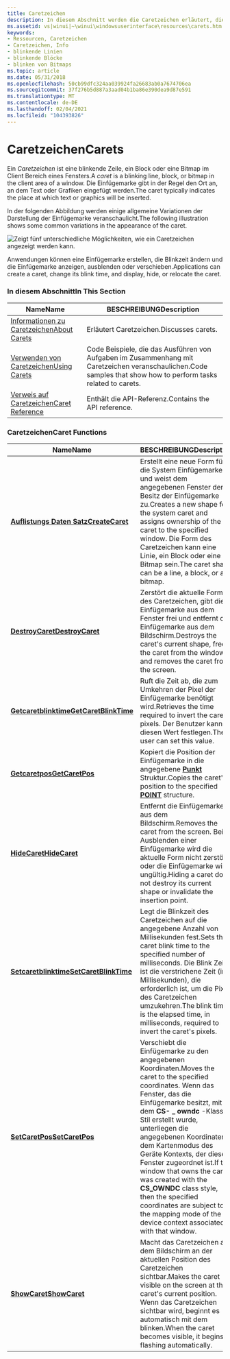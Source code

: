 ```yaml
---
title: Caretzeichen
description: In diesem Abschnitt werden die Caretzeichen erläutert, die Zeilen, Blöcke oder Bitmaps im Client Bereich eines Fensters blinken.
ms.assetid: vs|winui|~\winui\windowsuserinterface\resources\carets.htm
keywords:
- Ressourcen, Caretzeichen
- Caretzeichen, Info
- blinkende Linien
- blinkende Blöcke
- blinken von Bitmaps
ms.topic: article
ms.date: 05/31/2018
ms.openlocfilehash: 50cb99dfc324aa039924fa26683ab0a7674706ea
ms.sourcegitcommit: 37f276b5d887a3aad04b1ba86e390dea9d87e591
ms.translationtype: MT
ms.contentlocale: de-DE
ms.lasthandoff: 02/04/2021
ms.locfileid: "104393826"
---
```

# <a name="carets"></a><span data-ttu-id="2b5be-108">Caretzeichen</span><span class="sxs-lookup"><span data-stu-id="2b5be-108">Carets</span></span>

<span data-ttu-id="2b5be-109">Ein *Caretzeichen* ist eine blinkende Zeile, ein Block oder eine Bitmap im Client Bereich eines Fensters.</span><span class="sxs-lookup"><span data-stu-id="2b5be-109">A *caret* is a blinking line, block, or bitmap in the client area of a window.</span></span> <span data-ttu-id="2b5be-110">Die Einfügemarke gibt in der Regel den Ort an, an dem Text oder Grafiken eingefügt werden.</span><span class="sxs-lookup"><span data-stu-id="2b5be-110">The caret typically indicates the place at which text or graphics will be inserted.</span></span>

<span data-ttu-id="2b5be-111">In der folgenden Abbildung werden einige allgemeine Variationen der Darstellung der Einfügemarke veranschaulicht.</span><span class="sxs-lookup"><span data-stu-id="2b5be-111">The following illustration shows some common variations in the appearance of the caret.</span></span>

![Zeigt fünf unterschiedliche Möglichkeiten, wie ein Caretzeichen angezeigt werden kann.](images/cscrt-01.png)

<span data-ttu-id="2b5be-113">Anwendungen können eine Einfügemarke erstellen, die Blinkzeit ändern und die Einfügemarke anzeigen, ausblenden oder verschieben.</span><span class="sxs-lookup"><span data-stu-id="2b5be-113">Applications can create a caret, change its blink time, and display, hide, or relocate the caret.</span></span>

### <a name="in-this-section"></a><span data-ttu-id="2b5be-114">In diesem Abschnitt</span><span class="sxs-lookup"><span data-stu-id="2b5be-114">In This Section</span></span>



| <span data-ttu-id="2b5be-115">Name</span><span class="sxs-lookup"><span data-stu-id="2b5be-115">Name</span></span>                                   | <span data-ttu-id="2b5be-116">BESCHREIBUNG</span><span class="sxs-lookup"><span data-stu-id="2b5be-116">Description</span></span>                                                               |
|----------------------------------------|---------------------------------------------------------------------------|
| [<span data-ttu-id="2b5be-117">Informationen zu Caretzeichen</span><span class="sxs-lookup"><span data-stu-id="2b5be-117">About Carets</span></span>](about-carets.md)       | <span data-ttu-id="2b5be-118">Erläutert Caretzeichen.</span><span class="sxs-lookup"><span data-stu-id="2b5be-118">Discusses carets.</span></span><br/>                                              |
| [<span data-ttu-id="2b5be-119">Verwenden von Caretzeichen</span><span class="sxs-lookup"><span data-stu-id="2b5be-119">Using Carets</span></span>](using-carets.md)       | <span data-ttu-id="2b5be-120">Code Beispiele, die das Ausführen von Aufgaben im Zusammenhang mit Caretzeichen veranschaulichen.</span><span class="sxs-lookup"><span data-stu-id="2b5be-120">Code samples that show how to perform tasks related to carets.</span></span><br/> |
| [<span data-ttu-id="2b5be-121">Verweis auf Caretzeichen</span><span class="sxs-lookup"><span data-stu-id="2b5be-121">Caret Reference</span></span>](caret-reference.md) | <span data-ttu-id="2b5be-122">Enthält die API-Referenz.</span><span class="sxs-lookup"><span data-stu-id="2b5be-122">Contains the API reference.</span></span><br/>                                    |



 

### <a name="caret-functions"></a><span data-ttu-id="2b5be-123">Caretzeichen</span><span class="sxs-lookup"><span data-stu-id="2b5be-123">Caret Functions</span></span>



| <span data-ttu-id="2b5be-124">Name</span><span class="sxs-lookup"><span data-stu-id="2b5be-124">Name</span></span>                                           | <span data-ttu-id="2b5be-125">BESCHREIBUNG</span><span class="sxs-lookup"><span data-stu-id="2b5be-125">Description</span></span>                                                                                                                                                                                                                                                   |
|------------------------------------------------|---------------------------------------------------------------------------------------------------------------------------------------------------------------------------------------------------------------------------------------------------------------|
| [<span data-ttu-id="2b5be-126">**Auflistungs Daten Satz**</span><span class="sxs-lookup"><span data-stu-id="2b5be-126">**CreateCaret**</span></span>](/windows/desktop/api/Winuser/nf-winuser-createcaret)             | <span data-ttu-id="2b5be-127">Erstellt eine neue Form für die System Einfügemarke und weist dem angegebenen Fenster den Besitz der Einfügemarke zu.</span><span class="sxs-lookup"><span data-stu-id="2b5be-127">Creates a new shape for the system caret and assigns ownership of the caret to the specified window.</span></span> <span data-ttu-id="2b5be-128">Die Form des Caretzeichen kann eine Linie, ein Block oder eine Bitmap sein.</span><span class="sxs-lookup"><span data-stu-id="2b5be-128">The caret shape can be a line, a block, or a bitmap.</span></span> <br/>                                                                                         |
| [<span data-ttu-id="2b5be-129">**DestroyCaret**</span><span class="sxs-lookup"><span data-stu-id="2b5be-129">**DestroyCaret**</span></span>](/windows/desktop/api/Winuser/nf-winuser-destroycaret)           | <span data-ttu-id="2b5be-130">Zerstört die aktuelle Form des Caretzeichen, gibt die Einfügemarke aus dem Fenster frei und entfernt die Einfügemarke aus dem Bildschirm.</span><span class="sxs-lookup"><span data-stu-id="2b5be-130">Destroys the caret's current shape, frees the caret from the window, and removes the caret from the screen.</span></span> <br/>                                                                                                                                       |
| [<span data-ttu-id="2b5be-131">**Getcaretblinktime**</span><span class="sxs-lookup"><span data-stu-id="2b5be-131">**GetCaretBlinkTime**</span></span>](/windows/desktop/api/Winuser/nf-winuser-getcaretblinktime) | <span data-ttu-id="2b5be-132">Ruft die Zeit ab, die zum Umkehren der Pixel der Einfügemarke benötigt wird.</span><span class="sxs-lookup"><span data-stu-id="2b5be-132">Retrieves the time required to invert the caret's pixels.</span></span> <span data-ttu-id="2b5be-133">Der Benutzer kann diesen Wert festlegen.</span><span class="sxs-lookup"><span data-stu-id="2b5be-133">The user can set this value.</span></span> <br/>                                                                                                                                                            |
| [<span data-ttu-id="2b5be-134">**Getcaretpos**</span><span class="sxs-lookup"><span data-stu-id="2b5be-134">**GetCaretPos**</span></span>](/windows/desktop/api/Winuser/nf-winuser-getcaretpos)             | <span data-ttu-id="2b5be-135">Kopiert die Position der Einfügemarke in die angegebene [**Punkt**](/previous-versions//dd162805(v=vs.85)) Struktur.</span><span class="sxs-lookup"><span data-stu-id="2b5be-135">Copies the caret's position to the specified [**POINT**](/previous-versions//dd162805(v=vs.85)) structure.</span></span> <br/>                                                                                                                                                                    |
| [<span data-ttu-id="2b5be-136">**HideCaret**</span><span class="sxs-lookup"><span data-stu-id="2b5be-136">**HideCaret**</span></span>](/windows/desktop/api/Winuser/nf-winuser-hidecaret)                 | <span data-ttu-id="2b5be-137">Entfernt die Einfügemarke aus dem Bildschirm.</span><span class="sxs-lookup"><span data-stu-id="2b5be-137">Removes the caret from the screen.</span></span> <span data-ttu-id="2b5be-138">Beim Ausblenden einer Einfügemarke wird die aktuelle Form nicht zerstört, oder die Einfügemarke wird ungültig.</span><span class="sxs-lookup"><span data-stu-id="2b5be-138">Hiding a caret does not destroy its current shape or invalidate the insertion point.</span></span> <br/>                                                                                                                           |
| [<span data-ttu-id="2b5be-139">**Setcaretblinktime**</span><span class="sxs-lookup"><span data-stu-id="2b5be-139">**SetCaretBlinkTime**</span></span>](/windows/desktop/api/Winuser/nf-winuser-setcaretblinktime) | <span data-ttu-id="2b5be-140">Legt die Blinkzeit des Caretzeichen auf die angegebene Anzahl von Millisekunden fest.</span><span class="sxs-lookup"><span data-stu-id="2b5be-140">Sets the caret blink time to the specified number of milliseconds.</span></span> <span data-ttu-id="2b5be-141">Die Blink Zeit ist die verstrichene Zeit (in Millisekunden), die erforderlich ist, um die Pixel des Caretzeichen umzukehren.</span><span class="sxs-lookup"><span data-stu-id="2b5be-141">The blink time is the elapsed time, in milliseconds, required to invert the caret's pixels.</span></span> <br/>                                                                                    |
| [<span data-ttu-id="2b5be-142">**SetCaretPos**</span><span class="sxs-lookup"><span data-stu-id="2b5be-142">**SetCaretPos**</span></span>](/windows/desktop/api/Winuser/nf-winuser-setcaretpos)             | <span data-ttu-id="2b5be-143">Verschiebt die Einfügemarke zu den angegebenen Koordinaten.</span><span class="sxs-lookup"><span data-stu-id="2b5be-143">Moves the caret to the specified coordinates.</span></span> <span data-ttu-id="2b5be-144">Wenn das Fenster, das die Einfügemarke besitzt, mit dem **CS- \_ owndc** -Klassen Stil erstellt wurde, unterliegen die angegebenen Koordinaten dem Kartenmodus des Geräte Kontexts, der diesem Fenster zugeordnet ist.</span><span class="sxs-lookup"><span data-stu-id="2b5be-144">If the window that owns the caret was created with the **CS\_OWNDC** class style, then the specified coordinates are subject to the mapping mode of the device context associated with that window.</span></span> <br/> |
| [<span data-ttu-id="2b5be-145">**ShowCaret**</span><span class="sxs-lookup"><span data-stu-id="2b5be-145">**ShowCaret**</span></span>](/windows/desktop/api/Winuser/nf-winuser-showcaret)                 | <span data-ttu-id="2b5be-146">Macht das Caretzeichen auf dem Bildschirm an der aktuellen Position des Caretzeichen sichtbar.</span><span class="sxs-lookup"><span data-stu-id="2b5be-146">Makes the caret visible on the screen at the caret's current position.</span></span> <span data-ttu-id="2b5be-147">Wenn das Caretzeichen sichtbar wird, beginnt es automatisch mit dem blinken.</span><span class="sxs-lookup"><span data-stu-id="2b5be-147">When the caret becomes visible, it begins flashing automatically.</span></span> <br/>                                                                                                          |



 

 

